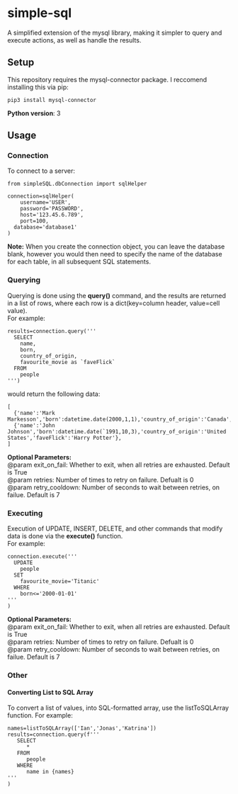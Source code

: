 # simple-sql
A simplified extension of the mysql library, making it simpler to query and execute actions, as well as handle the results.

## Setup
This repository requires the mysql-connector package. I reccomend installing this via pip:  
```
pip3 install mysql-connector
```
  
**Python version**: 3

## Usage

### Connection
To connect to a server:
```
from simpleSQL.dbConnection import sqlHelper
  
connection=sqlHelper(
	username='USER',
	password='PASSWORD',
	host='123.45.6.789',
	port=100,
  database='database1'
)
```
**Note:** When you create the connection object, you can leave the database blank, however you would then need to specify the name of the database for each table, in all subsequent SQL statements.

### Querying
Querying is done using the **query()** command, and the results are returned in a list of rows, where each row is a dict(key=column header, value=cell value).   
For example:
```
results=connection.query('''
  SELECT
    name,
    born,
    country_of_origin,
    favourite_movie as `faveFlick`
  FROM
    people
''')
```  
would return the following data:
```
[
  {'name':'Mark Markesson','born':datetime.date(2000,1,1),'country_of_origin':'Canada','faveFlick':'Frankenstein'},
  {'name':'John Johnson','born':datetime.date(`1991,10,3),'country_of_origin':'United States','faveFlick':'Harry Potter'},
]
```
**Optional Parameters:**   
@param exit_on_fail: Whether to exit, when all retries are exhausted. Default is True  
@param retries: Number of times to retry on failure. Defualt is 0  
@param retry_cooldown: Number of seconds to wait between retries, on failue. Default is 7  

### Executing
Execution of UPDATE, INSERT, DELETE, and other commands that modify data is done via the **execute()** function.  
For example:
```
connection.execute('''
  UPDATE
    people
  SET 
    favourite_movie='Titanic'
  WHERE
    born<='2000-01-01'
'''
)
```
**Optional Parameters:**   
@param exit_on_fail: Whether to exit, when all retries are exhausted. Default is True  
@param retries: Number of times to retry on failure. Defualt is 0  
@param retry_cooldown: Number of seconds to wait between retries, on failue. Default is 7  
  
### Other
#### Converting List to SQL Array
To convert a list of values, into SQL-formatted array, use the listToSQLArray function.
For example:
```
names=listToSQLArray(['Ian','Jonas','Katrina'])
results=connection.query(f'''
   SELECT
      *
   FROM
      people
   WHERE
      name in {names}
'''
)
```
